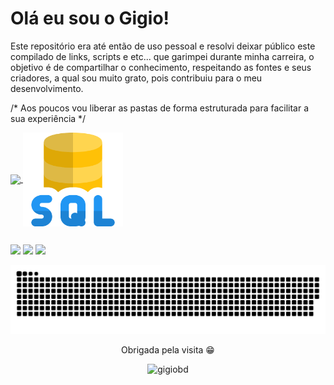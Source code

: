 # Olá eu sou o Gigio!

Este repositório era até então de uso pessoal e resolvi deixar público este compilado de links, scripts e etc... que garimpei durante minha carreira, o objetivo é de compartilhar o conhecimento, respeitando as fontes e seus criadores, a qual sou muito grato, pois contribuiu para o meu desenvolvimento. 

/* Aos poucos vou liberar as pastas de forma estruturada para facilitar a sua experiência */

 <div>
  <a href="https://github.com/GIGIOBD/SQLSERVER">
  <img align="center" height="200em" src="https://github-readme-stats.vercel.app/api?username=tbdsumare&show_icons=true&theme=dark&include_all_commits=true&count_private=true"/>
   
  <img align="center"  height="150" width="160" src="https://github.com/GIGIOBD/SQLSERVER/blob/main/github/icon/sql-server.png">      
 
</div>
  
  ##
 
<div> 
  <a href="https://instagram.com/giovannitolosa" target="_blank"><img src="https://img.shields.io/badge/-Instagram-%23E4405F?style=for-the-badge&logo=instagram&logoColor=white" target="_blank"></a>
</a> 
  <a href = "mailto:giovannitolosa.dba@gmail.com"><img src="https://img.shields.io/badge/-Gmail-%23333?style=for-the-badge&logo=gmail&logoColor=white" target="_blank"></a>
  <a href="https://www.linkedin.com/in/giovannitolosa" target="_blank"><img src="https://img.shields.io/badge/-LinkedIn-%230077B5?style=for-the-badge&logo=linkedin&logoColor=white" target="_blank"></a> 
 
  ![Snake animation](https://github.com/GIGIOBD/SQLSERVER/blob/output/github-contribution-grid-snake.svg)  
 
</div>

<div align='center'>
<p> Obrigada pela visita 😁</p>
  <img src="https://komarev.com/ghpvc/?username=gigiobd&color=blueviolet&label=profile+views" alt="gigiobd" />
</div>
